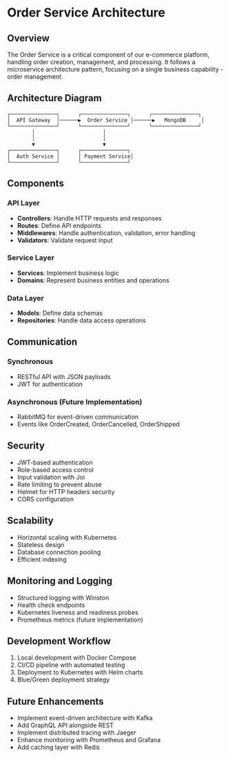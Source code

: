 # Order Service Architecture

## Overview

The Order Service is a critical component of our e-commerce platform, handling order creation, management, and processing. It follows a microservice architecture pattern, focusing on a single business capability - order management.

## Architecture Diagram

```
┌───────────────┐      ┌───────────────┐      ┌───────────────┐
│  API Gateway  │──────▶  Order Service │──────▶   MongoDB     │
└───────────────┘      └───────────────┘      └───────────────┘
        │                      │                      
        │                      │                      
        ▼                      ▼                      
┌───────────────┐      ┌───────────────┐      
│  Auth Service │      │ Payment Service│      
└───────────────┘      └───────────────┘      
```

## Components

### API Layer
- **Controllers**: Handle HTTP requests and responses
- **Routes**: Define API endpoints
- **Middlewares**: Handle authentication, validation, error handling
- **Validators**: Validate request input

### Service Layer
- **Services**: Implement business logic
- **Domains**: Represent business entities and operations

### Data Layer
- **Models**: Define data schemas
- **Repositories**: Handle data access operations

## Communication

### Synchronous
- RESTful API with JSON payloads
- JWT for authentication

### Asynchronous (Future Implementation)
- RabbitMQ for event-driven communication
- Events like OrderCreated, OrderCancelled, OrderShipped

## Security

- JWT-based authentication
- Role-based access control
- Input validation with Joi
- Rate limiting to prevent abuse
- Helmet for HTTP headers security
- CORS configuration

## Scalability

- Horizontal scaling with Kubernetes
- Stateless design
- Database connection pooling
- Efficient indexing

## Monitoring and Logging

- Structured logging with Winston
- Health check endpoints
- Kubernetes liveness and readiness probes
- Prometheus metrics (future implementation)

## Development Workflow

1. Local development with Docker Compose
2. CI/CD pipeline with automated testing
3. Deployment to Kubernetes with Helm charts
4. Blue/Green deployment strategy

## Future Enhancements

- Implement event-driven architecture with Kafka
- Add GraphQL API alongside REST
- Implement distributed tracing with Jaeger
- Enhance monitoring with Prometheus and Grafana
- Add caching layer with Redis
